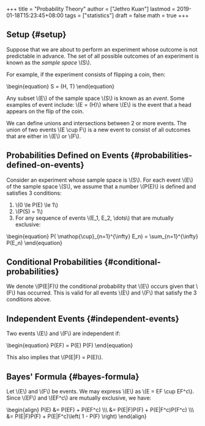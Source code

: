 +++
title = "Probability Theory"
author = ["Jethro Kuan"]
lastmod = 2019-01-18T15:23:45+08:00
tags = ["statistics"]
draft = false
math = true
+++

## Setup {#setup}

Suppose that we are about to perform an experiment whose outcome is
not predictable in advance. The set of all possible outcomes of an
experiment is known as the _sample space_ \\(S\\).

For example, if the experiment consists of flipping a coin, then:

\begin{equation}
  S = (H, T)
\end{equation}

Any subset \\(E\\) of the sample space \\(S\\) is known as an _event_. Some
examples of event include: \\(E = (H)\\) where \\(E\\) is the event that a
head appears on the flip of the coin.

We can define unions and intersections between 2 or more events. The
union of two events \\(E \cup F\\) is a new event to consist of all
outcomes that are either in \\(E\\) or \\(F\\).


## Probabilities Defined on Events {#probabilities-defined-on-events}

Consider an experiment whose sample space is \\(S\\). For each event \\(E\\)
of the sample space \\(S\\), we assume that a number \\(P(E)\\) is defined and
satisfies 3 conditions:

1.  \\(0 \le P(E) \le 1\\)
2.  \\(P(S) = 1\\)
3.  For any sequence of events \\(E\_1, E\_2, \dots\\) that are mutually
    exclusive:

\begin{equation}
  P( \mathop{\cup}\_{n=1}^{\infty} E\_n) = \sum\_{n=1}^{\infty} P(E\_n)
\end{equation}


## Conditional Probabilities {#conditional-probabilities}

We denote \\(P(E|F)\\) the conditional probability that \\(E\\) occurs given
that \\(F\\) has occurred. This is valid for all events \\(E\\) and \\(F\\) that
satisfy the 3 conditions above.


## Independent Events {#independent-events}

Two events \\(E\\) and \\(F\\) are independent if:

\begin{equation}
  P(EF) = P(E) P(F)
\end{equation}

This also implies that \\(P(E|F) = P(E)\\).


## Bayes' Formula {#bayes-formula}

Let \\(E\\) and \\(F\\) be events. We may express \\(E\\) as \\(E = EF \cup EF^c\\).
Since \\(EF\\) and \\(EF^c\\) are mutually exclusive, we have:

\begin{align}
  P(E) &= P(EF) + P(EF^c) \\\\\\
       &= P(E|F)P(F) + P(E|F^c)P(F^c) \\\\\\
  &= P(E|F)P(F) + P(E|F^c)\left( 1 - P(F) \right)
\end{align}
